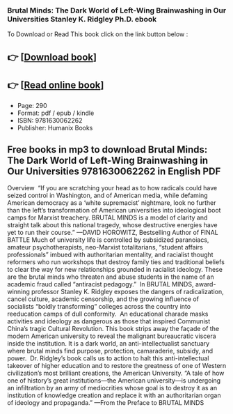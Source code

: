 ### Brutal Minds: The Dark World of Left-Wing Brainwashing in Our Universities Stanley K. Ridgley Ph.D. ebook

To Download or Read This book click on the link button below :

## 👉  [**[Download book](http://ebooksharez.info/download.php?group=book&from=github.com&id=646465&lnk=1064 "Download book")**]

## 👉  [**[Read online book](http://ebooksharez.info/download.php?group=book&from=github.com&id=646465&lnk=1064 "Read online book")**]


* Page: 290
* Format: pdf / epub / kindle
* ISBN: 9781630062262
* Publisher: Humanix Books



## Free books in mp3 to download Brutal Minds: The Dark World of Left-Wing Brainwashing in Our Universities 9781630062262 in English PDF


Overview
 “If you are scratching your head as to how radicals could have seized control in Washington, and of American media, while defaming American democracy as a ‘white supremacist’ nightmare, look no further than the left’s transformation of American universities into ideological boot camps for Marxist treachery. BRUTAL MINDS is a model of clarity and straight talk about this national tragedy, whose destructive energies have yet to run their course.” —DAVID HOROWITZ, Bestselling Author of FINAL BATTLE Much of university life is controlled by subsidized paranoiacs, amateur psychotherapists, neo-Marxist totalitarians, “student affairs professionals” imbued with authoritarian mentality, and racialist thought reformers who run workshops that destroy family ties and traditional beliefs to clear the way for new relationships grounded in racialist ideology. These are the brutal minds who threaten and abuse students in the name of an academic fraud called “antiracist pedagogy.” 
 In BRUTAL MINDS, award-winning professor Stanley K. Ridgley exposes the dangers of radicalization, cancel culture, academic censorship, and the growing influence of socialists “boldly transforming” colleges across the country into reeducation camps of dull conformity.  An educational charade masks activities and ideology as dangerous as those that inspired Communist China’s tragic Cultural Revolution. This book strips away the façade of the modern American university to reveal the malignant bureaucratic viscera inside the institution. It is a dark world, an anti-intellectualist sanctuary where brutal minds find purpose, protection, camaraderie, subsidy, and power.  Dr. Ridgley’s book calls us to action to halt this anti-intellectual takeover of higher education and to restore the greatness of one of Western civilization’s most brilliant creations, the American University. “A tale of how one of history’s great institutions—the American university—is undergoing an infiltration by an army of mediocrities whose goal is to destroy it as an institution of knowledge creation and replace it with an authoritarian organ of ideology and propaganda.”
 —From the Preface to BRUTAL MINDS




